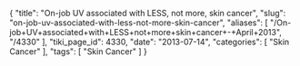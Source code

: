 {
    "title": "On-job UV associated with LESS, not more, skin cancer",
    "slug": "on-job-uv-associated-with-less-not-more-skin-cancer",
    "aliases": [
        "/On-job+UV+associated+with+LESS+not+more+skin+cancer+-+April+2013",
        "/4330"
    ],
    "tiki_page_id": 4330,
    "date": "2013-07-14",
    "categories": [
        "Skin Cancer"
    ],
    "tags": [
        "Skin Cancer"
    ]
}